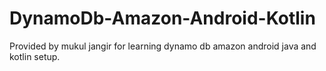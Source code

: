 # DynamoDb-Amazon-Android-Kotlin
Provided by mukul jangir for learning dynamo db amazon android java and kotlin setup.

